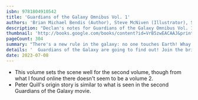 ```yaml
---
isbn: 9781804910542
title: 'Guardians of the Galaxy Omnibus Vol. 1'
authors: 'Brian Michael Bendis (Author), Steve McNiven (Illustrator), Sara Pichelli (Illustrator)'
description: "Declan's notes for Guardians of the Galaxy Omnibus Vol. 1 by Brian Michael Bendis (Author), Steve McNiven (Illustrator), Sara Pichelli (Illustrator)."
thumbnail: 'http://books.google.com/books/content?id=VrB5zwEACAAJ&printsec=frontcover&img=1&zoom=5&source=gbs_api'
pageCount: 304
summary: "There's a new rule in the galaxy: no one touches Earth! Whay has Earth become the most important planet in the galaxy? That's what the"
details: '  Guardians of the Galaxy are going to find out! Join the brightest stars in the Marvel Universe: Star-Lord, Gamora, Drax the Destroyer, Rocket Raccoon, Groot and Iron Man, as they embark upon one of the most explosive and eye-opening adventures ever! Collecting: Guardians of The Galaxy (2013) 0.1, 1-10 and Guardians of The Galaxy: Tomorrow s Avengers (2013) 1'
date: 2023-07-08
---
```


- This volume sets the scene well for the second volume, though from what I found online there doesn't seem to be a volume 2.
- Peter Quill's origin story is similar to what is seen in the second Guardians of the Galaxy movie.
